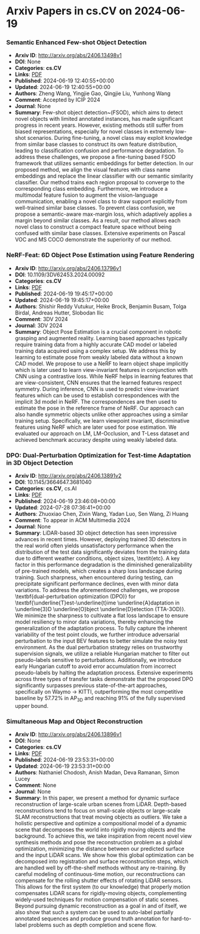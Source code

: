 # Arxiv Papers in cs.CV on 2024-06-19
### Semantic Enhanced Few-shot Object Detection
- **Arxiv ID**: http://arxiv.org/abs/2406.13498v1
- **DOI**: None
- **Categories**: **cs.CV**
- **Links**: [PDF](http://arxiv.org/pdf/2406.13498v1)
- **Published**: 2024-06-19 12:40:55+00:00
- **Updated**: 2024-06-19 12:40:55+00:00
- **Authors**: Zheng Wang, Yingjie Gao, Qingjie Liu, Yunhong Wang
- **Comment**: Accepted by ICIP 2024
- **Journal**: None
- **Summary**: Few-shot object detection~(FSOD), which aims to detect novel objects with limited annotated instances, has made significant progress in recent years. However, existing methods still suffer from biased representations, especially for novel classes in extremely low-shot scenarios. During fine-tuning, a novel class may exploit knowledge from similar base classes to construct its own feature distribution, leading to classification confusion and performance degradation. To address these challenges, we propose a fine-tuning based FSOD framework that utilizes semantic embeddings for better detection. In our proposed method, we align the visual features with class name embeddings and replace the linear classifier with our semantic similarity classifier. Our method trains each region proposal to converge to the corresponding class embedding. Furthermore, we introduce a multimodal feature fusion to augment the vision-language communication, enabling a novel class to draw support explicitly from well-trained similar base classes. To prevent class confusion, we propose a semantic-aware max-margin loss, which adaptively applies a margin beyond similar classes. As a result, our method allows each novel class to construct a compact feature space without being confused with similar base classes. Extensive experiments on Pascal VOC and MS COCO demonstrate the superiority of our method.



### NeRF-Feat: 6D Object Pose Estimation using Feature Rendering
- **Arxiv ID**: http://arxiv.org/abs/2406.13796v1
- **DOI**: 10.1109/3DV62453.2024.00092
- **Categories**: **cs.CV**
- **Links**: [PDF](http://arxiv.org/pdf/2406.13796v1)
- **Published**: 2024-06-19 19:45:17+00:00
- **Updated**: 2024-06-19 19:45:17+00:00
- **Authors**: Shishir Reddy Vutukur, Heike Brock, Benjamin Busam, Tolga Birdal, Andreas Hutter, Slobodan Ilic
- **Comment**: 3DV 2024
- **Journal**: 3DV 2024
- **Summary**: Object Pose Estimation is a crucial component in robotic grasping and augmented reality. Learning based approaches typically require training data from a highly accurate CAD model or labeled training data acquired using a complex setup. We address this by learning to estimate pose from weakly labeled data without a known CAD model. We propose to use a NeRF to learn object shape implicitly which is later used to learn view-invariant features in conjunction with CNN using a contrastive loss. While NeRF helps in learning features that are view-consistent, CNN ensures that the learned features respect symmetry. During inference, CNN is used to predict view-invariant features which can be used to establish correspondences with the implicit 3d model in NeRF. The correspondences are then used to estimate the pose in the reference frame of NeRF. Our approach can also handle symmetric objects unlike other approaches using a similar training setup. Specifically, we learn viewpoint invariant, discriminative features using NeRF which are later used for pose estimation. We evaluated our approach on LM, LM-Occlusion, and T-Less dataset and achieved benchmark accuracy despite using weakly labeled data.



### DPO: Dual-Perturbation Optimization for Test-time Adaptation in 3D Object Detection
- **Arxiv ID**: http://arxiv.org/abs/2406.13891v2
- **DOI**: 10.1145/3664647.3681040
- **Categories**: **cs.CV**, cs.AI
- **Links**: [PDF](http://arxiv.org/pdf/2406.13891v2)
- **Published**: 2024-06-19 23:46:08+00:00
- **Updated**: 2024-07-28 07:36:41+00:00
- **Authors**: Zhuoxiao Chen, Zixin Wang, Yadan Luo, Sen Wang, Zi Huang
- **Comment**: To appear in ACM Multimedia 2024
- **Journal**: None
- **Summary**: LiDAR-based 3D object detection has seen impressive advances in recent times. However, deploying trained 3D detectors in the real world often yields unsatisfactory performance when the distribution of the test data significantly deviates from the training data due to different weather conditions, object sizes, \textit{etc}. A key factor in this performance degradation is the diminished generalizability of pre-trained models, which creates a sharp loss landscape during training. Such sharpness, when encountered during testing, can precipitate significant performance declines, even with minor data variations. To address the aforementioned challenges, we propose \textbf{dual-perturbation optimization (DPO)} for \textbf{\underline{T}est-\underline{t}ime \underline{A}daptation in \underline{3}D \underline{O}bject \underline{D}etection (TTA-3OD)}. We minimize the sharpness to cultivate a flat loss landscape to ensure model resiliency to minor data variations, thereby enhancing the generalization of the adaptation process. To fully capture the inherent variability of the test point clouds, we further introduce adversarial perturbation to the input BEV features to better simulate the noisy test environment. As the dual perturbation strategy relies on trustworthy supervision signals, we utilize a reliable Hungarian matcher to filter out pseudo-labels sensitive to perturbations. Additionally, we introduce early Hungarian cutoff to avoid error accumulation from incorrect pseudo-labels by halting the adaptation process. Extensive experiments across three types of transfer tasks demonstrate that the proposed DPO significantly surpasses previous state-of-the-art approaches, specifically on Waymo $\rightarrow$ KITTI, outperforming the most competitive baseline by 57.72\% in $\text{AP}_\text{3D}$ and reaching 91\% of the fully supervised upper bound.



### Simultaneous Map and Object Reconstruction
- **Arxiv ID**: http://arxiv.org/abs/2406.13896v1
- **DOI**: None
- **Categories**: **cs.CV**
- **Links**: [PDF](http://arxiv.org/pdf/2406.13896v1)
- **Published**: 2024-06-19 23:53:31+00:00
- **Updated**: 2024-06-19 23:53:31+00:00
- **Authors**: Nathaniel Chodosh, Anish Madan, Deva Ramanan, Simon Lucey
- **Comment**: None
- **Journal**: None
- **Summary**: In this paper, we present a method for dynamic surface reconstruction of large-scale urban scenes from LiDAR. Depth-based reconstructions tend to focus on small-scale objects or large-scale SLAM reconstructions that treat moving objects as outliers. We take a holistic perspective and optimize a compositional model of a dynamic scene that decomposes the world into rigidly moving objects and the background. To achieve this, we take inspiration from recent novel view synthesis methods and pose the reconstruction problem as a global optimization, minimizing the distance between our predicted surface and the input LiDAR scans. We show how this global optimization can be decomposed into registration and surface reconstruction steps, which are handled well by off-the-shelf methods without any re-training. By careful modeling of continuous-time motion, our reconstructions can compensate for the rolling shutter effects of rotating LiDAR sensors. This allows for the first system (to our knowledge) that properly motion compensates LiDAR scans for rigidly-moving objects, complementing widely-used techniques for motion compensation of static scenes. Beyond pursuing dynamic reconstruction as a goal in and of itself, we also show that such a system can be used to auto-label partially annotated sequences and produce ground truth annotation for hard-to-label problems such as depth completion and scene flow.



